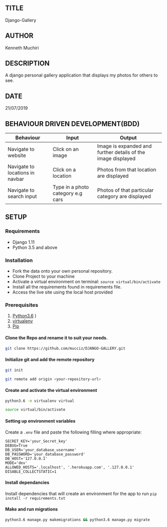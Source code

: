 ## TITLE
Django-Gallery

## AUTHOR
Kenneth Muchiri

## DESCRIPTION
A django personal gallery application that displays my photos for others to see.

## DATE
21/07/2019

## BEHAVIOUR DRIVEN DEVELOPMENT(BDD)

| Behaviour | Input                     | Output                    |
| --------- | ------------------------- | ------------------------- |
|Navigate to website| Click on an image | Image is expanded and further details of the image displayed |
|Navigate to locations in navbar| Click on a location|Photos from that location are displayed|
|Navigate to search input| Type in a photo category e.g cars|Photos of that particular category are displayed|


## SETUP
### Requirements
* Django 1.11
* Python 3.5 and above 
### Installation
* Fork the data onto your own personal repository.
* Clone Project to your machine
* Activate a virtual environment on terminal: `source virtual/bin/activate`
* Install all the requirements found in requirements file.
* Access the live site using the local host provided

### Prerequisites
1. [Python3.6](https://www.python.org/downloads/)
)
2. [virtualenv](https://virtualenv.pypa.io/en/stable/installation/)
3. [Pip](https://pip.pypa.io/en/stable/installing/)
#### Clone the Repo and rename it to suit your needs.
```bash
git clone https://github.com/mucciz/DJANGO-GALLERY.git
```
#### Initialize git and add the remote repository
```bash
git init
```
```bash
git remote add origin <your-repository-url>
```

#### Create and activate the virtual environment
```bash
python3.6 -m virtualenv virtual
```

```bash
source virtual/bin/activate
```

#### Setting up environment variables
Create a `.env` file and paste the following filling where appropriate:
```
SECRET_KEY='your_Secret_key'
DEBUG=True
DB_USER='your_database_username'
DB_PASSWORD='your_database_password'
DB_HOST='127.0.0.1'
MODE='dev' 
ALLOWED_HOSTS='.localhost', '.herokuapp.com', '.127.0.0.1'
DISABLE_COLLECTSTATIC=1
```

#### Install dependancies
Install dependencies that will create an environment for the app to run
`pip install -r requirements.txt`

#### Make and run migrations
```bash
python3.6 manage.py makemigrations && python3.6 manage.py migrate
